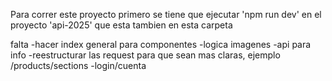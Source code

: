 Para correr este proyecto primero se tiene que ejecutar 'npm run dev' en el proyecto 'api-2025' que esta tambien en esta carpeta

falta
-hacer index general para componentes
-logica imagenes
-api para info
-reestructurar las request para que sean mas claras, ejemplo /products/sections
-login/cuenta
